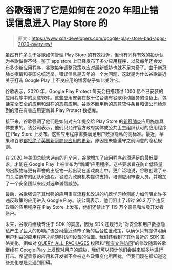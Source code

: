 # 谷歌强调了它是如何在 2020 年阻止错误信息进入 Play Store 的

> 原文：<https://www.xda-developers.com/google-play-store-bad-apps-2020-overview/>

虽然有许多关于谷歌如何管理 Play Store 的有效投诉，但也有同样有效的投诉认为谷歌做得不够。鉴于 app store 上已经发布了多少应用程序，以及每年还会发布多少新应用程序，谷歌每年调整政策以应对最新威胁也就不足为奇了。由于新冠肺炎疫情和美国总统选举，错误信息是去年的一个大问题，这就是为什么谷歌最近关于打击 Google Play 上不良应用的博客帖子如此关注它。

谷歌表示，2020 年，Google Play Protect 每天会扫描超过 1000 亿个已安装的应用程序中的恶意软件。这些应用安装在数十亿台装有谷歌移动服务的设备上，包括完全安全的应用和潜在的恶意应用。谷歌不断用新的恶意软件条目和该公司检测到的潜在有害应用更新其 Play Protect 数据库。

接下来，谷歌强调了他们是如何对去年提交给 Play Store 的[新冠肺炎](https://www.xda-developers.com/tag/covid19/)应用施加具体要求的。该公司表示，他们只允许官方政府实体或公共卫生组织认可的应用程序在 Play Store 上发布。这些应用程序需要满足用户数据隐私的高标准。最近，苹果和谷歌[都拒绝了英国新冠肺炎应用的更新](https://www.computerworld.com/article/3614699/apple-and-google-reject-uk-covid-19-app.html)，原因是未能遵守之前同意的隐私规则。

在 2020 年美国总统大选前的几个月，谷歌[增加了](https://blog.google/outreach-initiatives/civics/google-play-helping-safeguard-elections/)应用程序必须满足的最低要求，才能在 Google Play 上被宣布为“新闻”应用程序。这些要求旨在防止低质量的出版物与更有声誉的出版物一起出现在游戏商店中。更广泛地说，谷歌创建了专门关注选举的团队和流程。谷歌为政府机构提供支持，培训应用审查人员，并增加了一个安全团队来应对选举诚信威胁。

最后，谷歌强调了其增强的应用审查流程和改进的机器学习检测能力如何阻止许多违反政策的应用进入 Google Play。该公司表示，他们阻止了超过 96.2 万个违反政策的应用程序在 Play Store 上发布，他们还禁止了 119 万个恶意和垃圾开发者账户。

未来，谷歌将继续专注于 SDK 的实施，因为 SDK 违规行为“对安全和用户数据隐私产生了巨大的影响。”该公司最近颁布了新的后台位置政策，以确保只有提供明确用户利益的应用程序才能随时访问设备的位置。我们还看到了其他最近的 SDK 策略变化，例如对 [QUERY_ALL_PACKAGES](https://www.xda-developers.com/google-is-restricting-which-apps-can-see-the-other-installed-apps-on-your-device/) 权限和“[所有文件访问](https://www.xda-developers.com/android-11-all-files-access-permission-form/)”的修改随着谷歌继续在 Google Play 上发现对用户的威胁，我们可以预计他们会越来越多地进行打击。希望善意的应用和开发者不会被这些政策变化所困扰，但我们现在都知道这些变化总是会遇到阻碍。